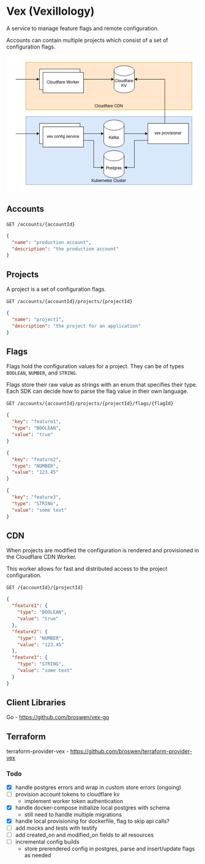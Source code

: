 # Vex (Vexillology)

A service to manage feature flags and remote configuration.

Accounts can contain multiple projects which consist of a set of configuration flags.


![diagram](vex.png)

## Accounts
`GET /accounts/{accountId}`

```json
{
  "name": "production account",
  "description": "the production account"
}
```

## Projects

A project is a set of configuration flags.

`GET /accounts/{accountId}/projects/{projectId}`
```json
{
  "name": "project1",
  "description": "the project for an application"
}
```

## Flags
Flags hold the configuration values for a project. They can be of types `BOOLEAN`, `NUMBER`, and `STRING`.

Flags store their raw value as strings with an enum that specifies their type. Each SDK can decide
how to parse the flag value in their own language.

`GET /accounts/{accountId}/projects/{projectId}/flags/{flagId}`
```json
{
  "key": "feature1",
  "type": "BOOLEAN",
  "value": "true"
}
```
```json
{
  "key": "feature2",
  "type": "NUMBER",
  "value": "123.45"
}
```
```json
{
  "key": "feature3",
  "type": "STRING",
  "value": "some text"
}
```

## CDN 

When projects are modified the configuration is rendered and provisioned in the Cloudflare CDN Worker.

This worker allows for fast and distributed access to the project configuration.

`GET /{accountId}/{projectId}`
```json
{
  "feature1": {
    "type": "BOOLEAN",
    "value": "true"
  },
  "feature2": {
    "type": "NUMBER",
    "value": "123.45"
  },
  "feature3": {
    "type": "STRING",
    "value": "some text"
  }
}
```
## Client Libraries

Go - https://github.com/broswen/vex-go

## Terraform

terraform-provider-vex - https://github.com/broswen/terraform-provider-vex

### Todo
- [x] handle postgres errors and wrap in custom store errors (ongoing)
- [ ] provision account tokens to cloudflare kv
  - implement worker token authentication
- [x] handle docker-compose initialize local postgres with schema
  - still need to handle multiple migrations
- [x] handle local provisioning for dockerfile, flag to skip api calls?
- [ ] add mocks and tests with testify
- [ ] add created_on and modified_on fields to all resources
- [ ] incremental config builds
  - store prerendered config in postgres, parse and insert/update flags as needed
